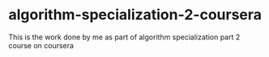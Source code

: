 # algorithm-specialization-2-coursera
This is the work done by me as part of algorithm specialization part 2 course on coursera
